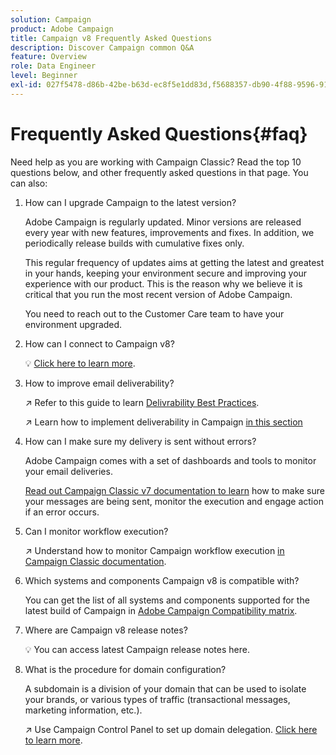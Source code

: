 ```yaml
---
solution: Campaign
product: Adobe Campaign
title: Campaign v8 Frequently Asked Questions
description: Discover Campaign common Q&A
feature: Overview
role: Data Engineer
level: Beginner
exl-id: 027f5478-d86b-42be-b63d-ec8f5e1dd83d,f5688357-db90-4f88-9596-91e9d0a20d75
---
```

# Frequently Asked Questions{#faq}

Need help as you are working with Campaign Classic? Read the top 10 questions below, and other frequently asked questions in that page. You can also:

1. How can I upgrade Campaign to the latest version?

    Adobe Campaign is regularly updated. Minor versions are released every year with new features, improvements and fixes. In addition, we periodically release builds with cumulative fixes only.

    This regular frequency of updates aims at getting the latest and greatest in your hands, keeping your environment secure and improving your experience with our product. This is the reason why we believe it is critical that you run the most recent version of Adobe Campaign. 
    
    You need to reach out to the Customer Care team to have your environment upgraded.

1. How can I connect to Campaign v8?

    :bulb: [Click here to learn more](connect.md).

1. How to improve email deliverability? 

    :arrow_upper_right: Refer to this guide to learn [Delivrability Best Practices](https://experienceleague.adobe.com/docs/deliverability-learn/deliverability-best-practice-guide/introduction.html).

    :arrow_upper_right: Learn how to implement deliverability in Campaign [in this section](https://experienceleague.adobe.com/docs/deliverability-learn/deliverability-best-practice-guide/additional-resources/general-resources.html)

1. How can I make sure my delivery is sent without errors?

    Adobe Campaign comes with a set of dashboards and tools to monitor your email deliveries.

    [Read out Campaign Classic v7 documentation to learn](https://experienceleague.adobe.com/docs/campaign-classic/using/sending-messages/monitoring-deliveries/about-delivery-monitoring.html) how to make sure your messages are being sent, monitor the execution and engage action if an error occurs.
    
1. Can I monitor workflow execution?

    :arrow_upper_right: Understand how to monitor Campaign workflow execution [in Campaign Classic documentation](https://experienceleague.adobe.com/docs/campaign-classic/using/automating-with-workflows/executing-a-workflow/starting-a-workflow.html).

1. Which systems and components Campaign v8 is compatible with? 

    You can get the list of all systems and components supported for the latest build of Campaign in [Adobe Campaign Compatibility matrix](compatibility-matrix.md).

1. Where are Campaign v8 release notes?

    :bulb: You can access latest Campaign release notes here.

1. What is the procedure for domain configuration?

    A subdomain is a division of your domain that can be used to isolate your brands, or various types of traffic (transactional messages, marketing information, etc.).
    
    :arrow_upper_right: Use Campaign Control Panel to set up domain delegation. [Click here to learn more](https://experienceleague.adobe.com/docs/control-panel/using/subdomains-and-certificates/subdomains-branding.html).
